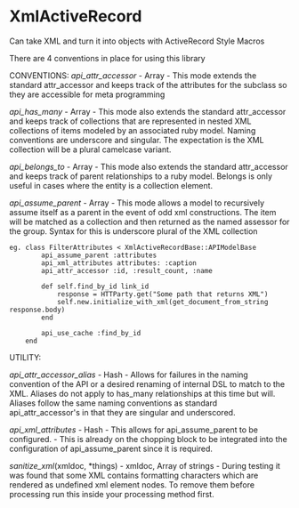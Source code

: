 XmlActiveRecord
===============

Can take XML and turn it into objects with ActiveRecord Style Macros

  There are 4 conventions in place for using this library

  CONVENTIONS:
  *api_attr_accessor* - Array - This mode extends the standard attr_accessor and keeps track of the attributes for the subclass so they are accessible for meta programming
  
  *api_has_many* - Array - This mode also extends the standard attr_accessor and keeps track of collections that are represented in nested XML collections of items modeled by an associated ruby model. Naming conventions are underscore and singular. The expectation is the XML collection will be a plural camelcase variant.
  
  *api_belongs_to* - Array - This mode also extends the standard attr_accessor and keeps track of parent relationships to a ruby model. Belongs is only useful in cases where the entity is a collection element.
  
  *api_assume_parent* - Array - This mode allows a model to recursively assume itself as a parent in the event of odd xml constructions. The item will be matched as a collection and then returned as the named assessor for the group. Syntax for this is underscore plural of the XML collection
    

    eg. class FilterAttributes < XmlActiveRecordBase::APIModelBase
  	        api_assume_parent :attributes
		    api_xml_attributes attributes: :caption
		    api_attr_accessor :id, :result_count, :name

		    def self.find_by_id link_id
		        response = HTTParty.get("Some path that returns XML")
			    self.new.initialize_with_xml(get_document_from_string response.body)
			end

			api_use_cache :find_by_id
		end


  UTILITY:
  
  *api_attr_accessor_alias* - Hash - Allows for failures in the naming convention of the API or a desired renaming of internal DSL to match to the XML. Aliases do not apply to has_many relationships at this time but will. Aliases follow the same naming conventions as standard api_attr_accessor's in that they are singular and underscored.
  
  *api_xml_attributes* - Hash - This allows for api_assume_parent to be configured. - This is already on the chopping block to be integrated into the configuration of api_assume_parent since it is required.
  
  *sanitize_xml*(xmldoc, *things) - xmldoc, Array of strings - During testing it was found that some XML contains formatting characters which are rendered as undefined xml element nodes. To remove them before processing run this inside your processing method first.
